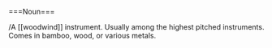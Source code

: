 ===Noun===

/A [[woodwind]] instrument.  Usually among the highest pitched instruments.  Comes in bamboo, wood, or various metals.